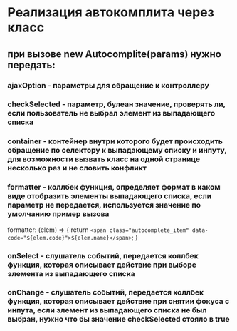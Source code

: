 # Реализация автокомплита через класс
## при вызове new Autocomplite(params) нужно передать:
### ajaxOption - параметры для обращение к контроллеру
### checkSelected - параметр, булеан значение, проверять ли, если пользователь не выбрал элемент из выпадающего списка
### container - контейнер внутри которого будет происходить обращение по селектору к выпадающему списку и инпуту, для возможности вызвать класс на одной странице несколько раз и не словить конфликт
### formatter - коллбек функция, определяет формат в каком виде отобразить элементы выпадающего списка, если параметр не передается, используется значение по умолчанию пример вызова 
formatter: (elem) => {
  return `<span class="autocomplete_item" data-code="${elem.code}">${elem.name}</span>`;
}
### onSelect - слушатель событий, передается коллбек функция, которая описывает действие при выборе элемента из выпадающего списка
### onChange - слушатель событий, передается коллбек функция, которая описывает действие при снятии фокуса с инпута, если элемент из выпадающего списка не был выбран, нужно что бы значение checkSelected стояло в true
